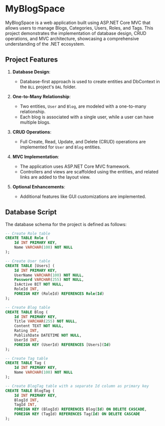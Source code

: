 # MyBlogSpace

MyBlogSpace is a web application built using ASP.NET Core MVC that allows users to manage Blogs, Categories, Users, Roles, and Tags. This project demonstrates the implementation of database design, CRUD operations, and MVC architecture, showcasing a comprehensive understanding of the .NET ecosystem.

## Project Features

1. **Database Design**:
   - Database-first approach is used to create entities and DbContext in the `BLL` project's `DAL` folder.

2. **One-to-Many Relationship**:
   - Two entities, `User` and `Blog`, are modeled with a one-to-many relationship.
   - Each blog is associated with a single user, while a user can have multiple blogs.

3. **CRUD Operations**:
   - Full Create, Read, Update, and Delete (CRUD) operations are implemented for `User` and `Blog` entities.

4. **MVC Implementation**:
   - The application uses ASP.NET Core MVC framework.
   - Controllers and views are scaffolded using the entities, and related links are added to the layout view.

5. **Optional Enhancements**:
   - Additional features like GUI customizations are implemented.

## Database Script
The database schema for the project is defined as follows:

```sql
-- Create Role table
CREATE TABLE Role (
    Id INT PRIMARY KEY,
    Name VARCHAR(100) NOT NULL
);

-- Create User table
CREATE TABLE [Users] (
    Id INT PRIMARY KEY,
    UserName VARCHAR(100) NOT NULL,
    Password VARCHAR(255) NOT NULL,
    IsActive BIT NOT NULL,
    RoleId INT,
    FOREIGN KEY (RoleId) REFERENCES Role(Id)
);

-- Create Blog table
CREATE TABLE Blog (
    Id INT PRIMARY KEY,
    Title VARCHAR(255) NOT NULL,
    Content TEXT NOT NULL,
    Rating INT,
    PublishDate DATETIME NOT NULL,
    UserId INT,
    FOREIGN KEY (UserId) REFERENCES [Users](Id)
);

-- Create Tag table
CREATE TABLE Tag (
    Id INT PRIMARY KEY,
    Name VARCHAR(100) NOT NULL
);

-- Create BlogTag table with a separate Id column as primary key
CREATE TABLE BlogTag (
    Id INT PRIMARY KEY,
    BlogId INT,
    TagId INT,
    FOREIGN KEY (BlogId) REFERENCES Blog(Id) ON DELETE CASCADE,
    FOREIGN KEY (TagId) REFERENCES Tag(Id) ON DELETE CASCADE
);

